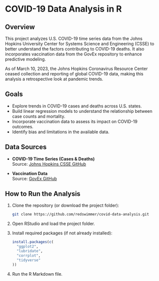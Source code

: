 # COVID-19 Data Analysis in R

## Overview

This project analyzes U.S. COVID-19 time series data from the Johns Hopkins University Center for Systems Science and Engineering (CSSE) to better understand the factors contributing to COVID-19 deaths. It also incorporates vaccination data from the GovEx repository to enhance predictive modeling.

As of March 10, 2023, the Johns Hopkins Coronavirus Resource Center ceased collection and reporting of global COVID-19 data, making this analysis a retrospective look at pandemic trends.

## Goals

- Explore trends in COVID-19 cases and deaths across U.S. states.
- Build linear regression models to understand the relationship between case counts and mortality.
- Incorporate vaccination data to assess its impact on COVID-19 outcomes.
- Identify bias and limitations in the available data.

## Data Sources

- **COVID-19 Time Series (Cases & Deaths)**  
  Source: [Johns Hopkins CSSE GitHub](https://github.com/CSSEGISandData/COVID-19)

- **Vaccination Data**  
  Source: [GovEx GitHub](https://github.com/govex/COVID-19)

## How to Run the Analysis

1. Clone the repository (or download the project folder):
    
    ```bash
    git clone https://github.com/redswimmer/covid-data-analysis.git
    ```

2. Open RStudio and load the project folder.

3. Install required packages (if not already installed):

    ```r
    install.packages(c(
      "ggplot2",
      "lubridate",
      "corrplot",
      "tidyverse"
    ))
    ```

4. Run the R Markdown file.
